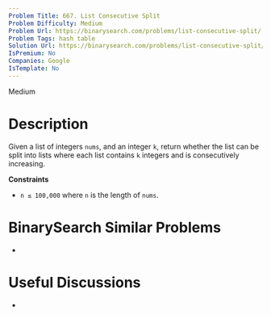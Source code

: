 ```yaml
---
Problem Title: 667. List Consecutive Split
Problem Difficulty: Medium
Problem Url: https://binarysearch.com/problems/list-consecutive-split/
Problem Tags: hash table
Solution Url: https://binarysearch.com/problems/list-consecutive-split/solutions/
IsPremium: No
Companies: Google
IsTemplate: No
---
```


<span style="color: ;">Medium</span>

# Description

Given a list of integers `nums`, and an integer `k`, return whether the list can be split into lists where each list contains `k` integers and is consecutively increasing.

**Constraints**
- `n ≤ 100,000` where `n` is the length of `nums`.

# BinarySearch Similar Problems

- []()

# Useful Discussions

- []()

